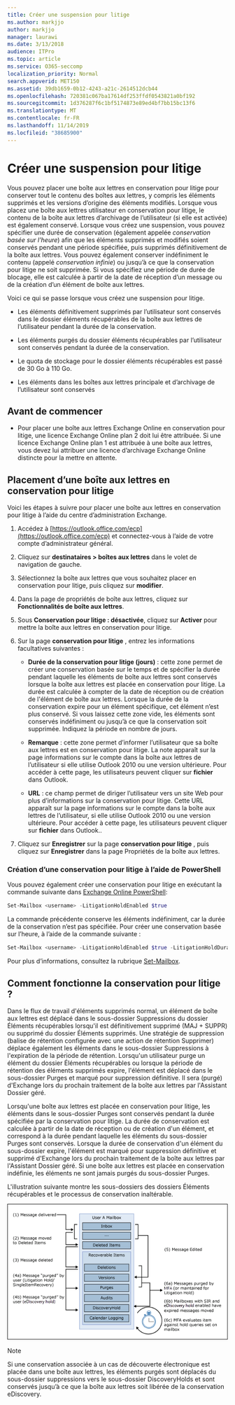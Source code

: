 ```yaml
---
title: Créer une suspension pour litige
ms.author: markjjo
author: markjjo
manager: laurawi
ms.date: 3/13/2018
audience: ITPro
ms.topic: article
ms.service: O365-seccomp
localization_priority: Normal
search.appverid: MET150
ms.assetid: 39db1659-0b12-4243-a21c-2614512dcb44
ms.openlocfilehash: 720381c067ba17614df253ffdf0543821a0bf192
ms.sourcegitcommit: 1d376287f6c1bf5174873e89ed4bf7bb15bc13f6
ms.translationtype: MT
ms.contentlocale: fr-FR
ms.lasthandoff: 11/14/2019
ms.locfileid: "38685900"
---
```

# <a name="create-a-litigation-hold"></a>Créer une suspension pour litige

Vous pouvez placer une boîte aux lettres en conservation pour litige pour conserver tout le contenu des boîtes aux lettres, y compris les éléments supprimés et les versions d’origine des éléments modifiés. Lorsque vous placez une boîte aux lettres utilisateur en conservation pour litige, le contenu de la boîte aux lettres d’archivage de l’utilisateur (si elle est activée) est également conservé. Lorsque vous créez une suspension, vous pouvez spécifier une durée de conservation (également appelée *conservation basée sur l’heure*) afin que les éléments supprimés et modifiés soient conservés pendant une période spécifiée, puis supprimés définitivement de la boîte aux lettres. Vous pouvez également conserver indéfiniment le contenu (appelé *conservation infinie*) ou jusqu’à ce que la conservation pour litige ne soit supprimée. Si vous spécifiez une période de durée de blocage, elle est calculée à partir de la date de réception d’un message ou de la création d’un élément de boîte aux lettres. 
  
Voici ce qui se passe lorsque vous créez une suspension pour litige.
  
- Les éléments définitivement supprimés par l’utilisateur sont conservés dans le dossier éléments récupérables de la boîte aux lettres de l’utilisateur pendant la durée de la conservation.
    
- Les éléments purgés du dossier éléments récupérables par l’utilisateur sont conservés pendant la durée de la conservation.
    
- Le quota de stockage pour le dossier éléments récupérables est passé de 30 Go à 110 Go.
    
- Les éléments dans les boîtes aux lettres principale et d’archivage de l’utilisateur sont conservés
    
## <a name="before-you-begin"></a>Avant de commencer

- Pour placer une boîte aux lettres Exchange Online en conservation pour litige, une licence Exchange Online plan 2 doit lui être attribuée. Si une licence Exchange Online plan 1 est attribuée à une boîte aux lettres, vous devez lui attribuer une licence d’archivage Exchange Online distincte pour la mettre en attente.
    

## <a name="place-a-mailbox-on-litigation-hold"></a>Placement d’une boîte aux lettres en conservation pour litige

Voici les étapes à suivre pour placer une boîte aux lettres en conservation pour litige à l’aide du centre d’administration Exchange.

1. Accédez à [https://outlook.office.com/ecp](https://outlook.office.com/ecp) et connectez-vous à l’aide de votre compte d’administrateur général.

2. Cliquez sur **destinataires > boîtes aux lettres** dans le volet de navigation de gauche.

3. Sélectionnez la boîte aux lettres que vous souhaitez placer en conservation pour litige, puis cliquez sur **modifier**.

4. Dans la page de propriétés de boîte aux lettres, cliquez sur **Fonctionnalités de boîte aux lettres**.
    
5. Sous **Conservation pour litige : désactivée**, cliquez sur **Activer** pour mettre la boîte aux lettres en conservation pour litige.
    
6. Sur la page **conservation pour litige** , entrez les informations facultatives suivantes : 
    
    - **Durée de la conservation pour litige (jours)** : cette zone permet de créer une conservation basée sur le temps et de spécifier la durée pendant laquelle les éléments de boîte aux lettres sont conservés lorsque la boîte aux lettres est placée en conservation pour litige. La durée est calculée à compter de la date de réception ou de création de l'élément de boîte aux lettres. Lorsque la durée de la conservation expire pour un élément spécifique, cet élément n’est plus conservé. Si vous laissez cette zone vide, les éléments sont conservés indéfiniment ou jusqu’à ce que la conservation soit supprimée. Indiquez la période en nombre de jours.
    
    - **Remarque** : cette zone permet d’informer l’utilisateur que sa boîte aux lettres est en conservation pour litige. La note apparaît sur la page informations sur le compte dans la boîte aux lettres de l’utilisateur si elle utilise Outlook 2010 ou une version ultérieure. Pour accéder à cette page, les utilisateurs peuvent cliquer sur **fichier** dans Outlook.
    
    - **URL** : ce champ permet de diriger l’utilisateur vers un site Web pour plus d’informations sur la conservation pour litige. Cette URL apparaît sur la page informations sur le compte dans la boîte aux lettres de l’utilisateur, si elle utilise Outlook 2010 ou une version ultérieure. Pour accéder à cette page, les utilisateurs peuvent cliquer sur **fichier** dans Outlook..

7. Cliquez sur **Enregistrer** sur la page **conservation pour litige** , puis cliquez sur **Enregistrer** dans la page Propriétés de la boîte aux lettres.

### <a name="create-a-litigation-hold-using-powershell"></a>Création d’une conservation pour litige à l’aide de PowerShell

Vous pouvez également créer une conservation pour litige en exécutant la commande suivante dans [Exchange Online PowerShell](https://docs.microsoft.com/powershell/exchange/exchange-online/connect-to-exchange-online-powershell/connect-to-exchange-online-powershell):

```powershell
Set-Mailbox <username> -LitigationHoldEnabled $true
```

La commande précédente conserve les éléments indéfiniment, car la durée de la conservation n’est pas spécifiée. Pour créer une conservation basée sur l’heure, à l’aide de la commande suivante :

```powershell
Set-Mailbox <username> -LitigationHoldEnabled $true -LitigationHoldDuration <number of days>
```

Pour plus d’informations, consultez la rubrique [Set-Mailbox](https://docs.microsoft.com/powershell/module/exchange/mailboxes/set-mailbox).

## <a name="how-does-litigation-hold-work"></a>Comment fonctionne la conservation pour litige ?

Dans le flux de travail d'éléments supprimés normal, un élément de boîte aux lettres est déplacé dans le sous-dossier Suppressions du dossier Éléments récupérables lorsqu'il est définitivement supprimé (MAJ + SUPPR) ou supprimé du dossier Éléments supprimés. Une stratégie de suppression (balise de rétention configurée avec une action de rétention Supprimer) déplace également les éléments dans le sous-dossier Suppressions à l'expiration de la période de rétention. Lorsqu'un utilisateur purge un élément du dossier Éléments récupérables ou lorsque la période de rétention des éléments supprimés expire, l'élément est déplacé dans le sous-dossier Purges et marqué pour suppression définitive. Il sera (purgé) d'Exchange lors du prochain traitement de la boîte aux lettres par l'Assistant Dossier géré.

Lorsqu'une boîte aux lettres est placée en conservation pour litige, les éléments dans le sous-dossier Purges sont conservés pendant la durée spécifiée par la conservation pour litige. La durée de conservation est calculée à partir de la date de réception ou de création d'un élément, et correspond à la durée pendant laquelle les éléments du sous-dossier Purges sont conservés. Lorsque la durée de conservation d'un élément du sous-dossier expire, l'élément est marqué pour suppression définitive et supprimé d'Exchange lors du prochain traitement de la boîte aux lettres par l'Assistant Dossier géré. Si une boîte aux lettres est placée en conservation indéfinie, les éléments ne sont jamais purgés du sous-dossier Purges.

L'illustration suivante montre les sous-dossiers des dossiers Éléments récupérables et le processus de conservation inaltérable.

![Cycle de vie de conservation pour litige](media/LitigationHoldLifeCycle.png)

> [!NOTE]
> Si une conservation associée à un cas de découverte électronique est placée dans une boîte aux lettres, les éléments purgés sont déplacés du sous-dossier suppressions vers le sous-dossier DiscoveryHolds et sont conservés jusqu’à ce que la boîte aux lettres soit libérée de la conservation eDiscovery.
  